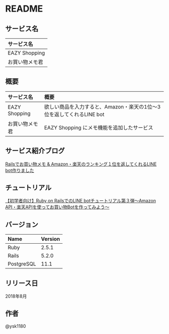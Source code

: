# README

## サービス名
| サービス名 |
|:-|
| EAZY Shopping |
| お買い物メモ君 |

## 概要
| サービス名 | 概要 |
|:-|:-|
| EAZY Shopping | 欲しい商品を入力すると、Amazon・楽天の1位〜3位を返してくれるLINE bot |
| お買い物メモ君 | EAZY Shopping にメモ機能を追加したサービス |

## サービス紹介ブログ
[Railsでお買い物メモ & Amazon・楽天のランキング１位を返してくれるLINE bot作りました](https://ysk-pro.hatenablog.com/entry/shopping-memo)

## チュートリアル
[【初学者向け】Ruby on RailsでのLINE botチュートリアル第３弾〜Amazon API・楽天APIを使ってお買い物Botを作ってみよう〜](https://note.mu/ysk1180/n/ndb7202e19cd9)

## バージョン
| Name | Version |
|:-|:-|
| Ruby | 2.5.1 |
| Rails | 5.2.0 |
| PostgreSQL | 11.1 |

## リリース日
2018年8月

## 作者
@ysk1180
